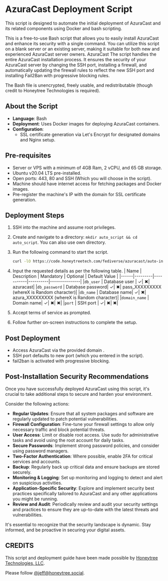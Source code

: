 # AzuraCast Deployment Script

This script is designed to automate the initial deployment of AzuraCast and its related components using Docker and bash scripting.

This is a free-to-use Bash script that allows you to easily install AzuraCast and enhance its security with a single command. You can utilize this script on a blank server or an existing server, making it suitable for both new and experienced AzuraCast server owners.
AzuraCast
The script handles the entire AzuraCast installation process. It ensures the security of your AzuraCast server by changing the SSH port, installing a firewall, and automatically updating the firewall rules to reflect the new SSH port and installing Fail2Ban with progressive blocking rules.

The Bash file is unencrypted, freely usable, and redistributable (though credit to Honeytree Technologies is required).



## About the Script

- **Language**: Bash
- **Deployment**: Uses Docker images for deploying AzuraCast containers.
- **Configuration**:
  - SSL certificate generation via Let's Encrypt for designated domains and Nginx setup.

## Pre-requisites

- Server or VPS with a minimum of 4GB Ram, 2 vCPU, and 65 GB storage.
- Ubuntu v20.04 LTS pre-installed.
- Open ports:  443, 80 and SSH (Which you will choose in the script).
- Machine should have internet access for fetching packages and Docker images.
- Pre-register the machine's IP with the domain for SSL certificate generation.

## Deployment Steps

1. SSH into the machine and assume root privileges.
2. Create and navigate to a directory: `mkdir auto_script && cd auto_script`.
    You can also use own directory.
3. Run the following command to start the script.
    ```bash
    curl -lO https://code.honeytreetech.com/fediverse/azuracast/auto-installer/azuracast_auto_script.sh && sudo chmod +x auto_script.sh && ./azuracast_auto_script.sh
    ```
4. Input the requested details as per the following table.
    | Name | Description | Mandatory | Optional | Default Value | 
    |------|---------|-----------|----------|---------------|
    |`db_user` | Database user | &checkmark;|  &#10006;| azuracast| 
    |`db_password` | Database password| &checkmark;| &#10006;| pass_XXXXXXXXX (whereX is Random character)|
    |`db_name` | Database name| &checkmark;| &#10006;| azura_XXXXXXXXX (whereX is Random character)|
    |`domain_name` | Domain name| &checkmark;| &#10006;| &#10006;|
    |`port` | SSH port | &checkmark;| &#10006;| &#10006;|

                                
5. Accept terms of service as prompted.
6. Follow further on-screen instructions to complete the setup.

## Post Deployment

- Access AzuraCast via the provided domain .
- SSH port defaults to new port (which you entered in the script).
- fail2ban is activated with progressive blocking.

## Post-Installation Security Recommendations

Once you have successfully deployed AzuraCast using this script, it's crucial to take additional steps to secure and harden your environment. 

Consider the following actions:

- **Regular Updates**: Ensure that all system packages and software are regularly updated to patch potential vulnerabilities.
- **Firewall Configuration**: Fine-tune your firewall settings to allow only necessary traffic and block potential threats.
- **User Access**: Limit or disable root access. Use sudo for administrative tasks and avoid using the root account for daily tasks.
- **Secure Passwords**: Implement strong password policies, and consider using password managers.
- **Two-Factor Authentication**: Where possible, enable 2FA for critical services and accounts.
- **Backup**: Regularly back up critical data and ensure backups are stored securely.
- **Monitoring & Logging**: Set up monitoring and logging to detect and alert on suspicious activities.
- **Application-Specific Security**: Explore and implement security best practices specifically tailored to AzuraCast and any other applications you might be running.
- **Review and Audit**: Periodically review and audit your security settings and practices to ensure they are up-to-date with the latest threats and vulnerabilities.

It's essential to recognize that the security landscape is dynamic. Stay informed, and be proactive in securing your digital assets.




## CREDITS

This script and deployment guide have been made possible by [Honeytree Technologies, LLC](https://honeytreetech.com).

Please follow [@jeff@honeytree.social](https://honeytree.social/@jeff).
